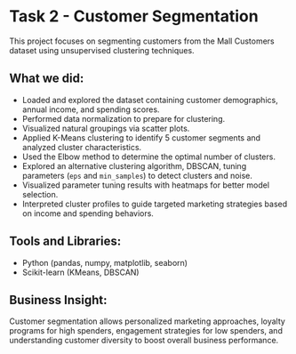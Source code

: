 # Task 2 - Customer Segmentation

This project focuses on segmenting customers from the Mall Customers dataset using unsupervised clustering techniques.

## What we did:

- Loaded and explored the dataset containing customer demographics, annual income, and spending scores.
- Performed data normalization to prepare for clustering.
- Visualized natural groupings via scatter plots.
- Applied K-Means clustering to identify 5 customer segments and analyzed cluster characteristics.
- Used the Elbow method to determine the optimal number of clusters.
- Explored an alternative clustering algorithm, DBSCAN, tuning parameters (`eps` and `min_samples`) to detect clusters and noise.
- Visualized parameter tuning results with heatmaps for better model selection.
- Interpreted cluster profiles to guide targeted marketing strategies based on income and spending behaviors.

## Tools and Libraries:

- Python (pandas, numpy, matplotlib, seaborn)
- Scikit-learn (KMeans, DBSCAN)

## Business Insight:

Customer segmentation allows personalized marketing approaches, loyalty programs for high spenders, engagement strategies for low spenders, and understanding customer diversity to boost overall business performance.
